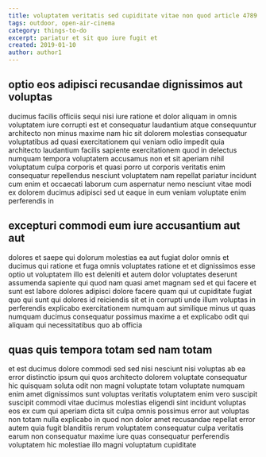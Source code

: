 ```yaml
---
title: voluptatem veritatis sed cupiditate vitae non quod article 4789
tags: outdoor, open-air-cinema
category: things-to-do
excerpt: pariatur et sit quo iure fugit et
created: 2019-01-10
author: author1
---
```


## optio eos adipisci recusandae dignissimos aut voluptas

ducimus facilis officiis sequi nisi iure ratione et dolor aliquam in omnis voluptatem iure corrupti est et consequatur laudantium atque consequuntur architecto non minus maxime nam hic sit dolorem molestias consequatur voluptatibus ad quasi exercitationem qui veniam odio impedit quia architecto laudantium facilis sapiente exercitationem quod in delectus numquam tempora voluptatem accusamus non et sit aperiam nihil voluptatum culpa corporis et quasi porro ut corporis veritatis enim consequatur repellendus nesciunt voluptatem nam repellat pariatur incidunt cum enim et occaecati laborum cum aspernatur nemo nesciunt vitae modi ex dolorem ducimus adipisci sed ut eaque in eum veniam voluptate enim perferendis in

## excepturi commodi eum iure accusantium aut aut

dolores et saepe qui dolorum molestias ea aut fugiat dolor omnis et ducimus qui ratione et fuga omnis voluptates ratione et et dignissimos esse optio ut voluptatem illo est deleniti et autem dolor voluptates deserunt assumenda sapiente qui quod nam quasi amet magnam sed et qui facere et sunt est labore dolores adipisci dolore facere quam qui ut cupiditate fugiat quo qui sunt qui dolores id reiciendis sit et in corrupti unde illum voluptas in perferendis explicabo exercitationem numquam aut similique minus ut quas numquam ducimus consequatur possimus maxime a et explicabo odit qui aliquam qui necessitatibus quo ab officia

## quas quis tempora totam sed nam totam

et est ducimus dolore commodi sed sed nisi nesciunt nisi voluptas ab ea error distinctio ipsum qui quos architecto dolorem voluptate consequatur hic quisquam soluta odit non magni voluptate totam voluptate numquam enim amet dignissimos sunt voluptas veritatis voluptatem enim vero suscipit suscipit commodi vitae ducimus molestias eligendi sint incidunt voluptas eos ex cum qui aperiam dicta sit culpa omnis possimus error aut voluptas non totam nulla explicabo in quod non dolor amet recusandae repellat error autem quia fugit blanditiis rerum voluptatem consequatur culpa veritatis earum non consequatur maxime iure quas consequatur perferendis voluptatem hic molestiae illo magni voluptatum cupiditate
